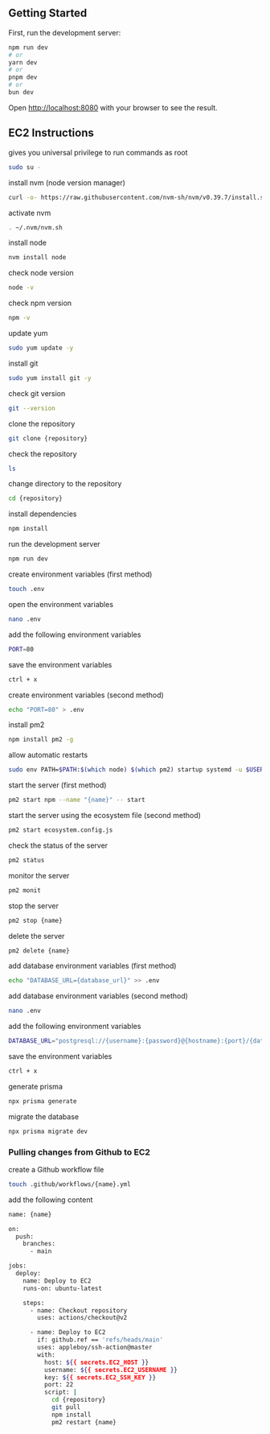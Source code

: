 ## Getting Started

First, run the development server:

```bash
npm run dev
# or
yarn dev
# or
pnpm dev
# or
bun dev
```

Open [http://localhost:8080](http://localhost:8080) with your browser to see the result.

## EC2 Instructions

gives you universal privilege to run commands as root

```bash
sudo su -
```

install nvm (node version manager)

```bash
curl -o- https://raw.githubusercontent.com/nvm-sh/nvm/v0.39.7/install.sh | bash
```

activate nvm

```bash
. ~/.nvm/nvm.sh
```

install node

```bash
nvm install node
```

check node version

```bash
node -v
```

check npm version

```bash
npm -v
```

update yum

```bash
sudo yum update -y
```

install git

```bash
sudo yum install git -y
```

check git version

```bash
git --version
```

clone the repository

```bash
git clone {repository}
```

check the repository

```bash
ls
```

change directory to the repository

```bash
cd {repository}
```

install dependencies

```bash
npm install
```

run the development server

```bash
npm run dev
```

create environment variables (first method)

```bash
touch .env
```

open the environment variables

```bash
nano .env
```

add the following environment variables

```bash
PORT=80
```

save the environment variables

```bash
ctrl + x
```

create environment variables (second method)

```bash
echo "PORT=80" > .env
```

install pm2

```bash
npm install pm2 -g
```

allow automatic restarts

```bash
sudo env PATH=$PATH:$(which node) $(which pm2) startup systemd -u $USER --hp $(eval echo ~$USER)
```

start the server (first method)

```bash
pm2 start npm --name "{name}" -- start
```

start the server using the ecosystem file (second method)

```bash
pm2 start ecosystem.config.js
```

check the status of the server

```bash
pm2 status
```

monitor the server

```bash
pm2 monit
```

stop the server

```bash
pm2 stop {name}
```

delete the server

```bash
pm2 delete {name}
```

add database environment variables (first method)

```bash
echo "DATABASE_URL={database_url}" >> .env
```

add database environment variables (second method)

```bash
nano .env
```

add the following environment variables

```bash
DATABASE_URL="postgresql://{username}:{password}@{hostname}:{port}/{database}?schema={schema}"
```

save the environment variables

```bash
ctrl + x
```

generate prisma

```bash
npx prisma generate
```

migrate the database

```bash
npx prisma migrate dev
```

### Pulling changes from Github to EC2

create a Github workflow file

```bash
touch .github/workflows/{name}.yml
```

add the following content

```bash
name: {name}

on:
  push:
    branches:
      - main

jobs:
  deploy:
    name: Deploy to EC2
    runs-on: ubuntu-latest

    steps:
      - name: Checkout repository
        uses: actions/checkout@v2

      - name: Deploy to EC2
        if: github.ref == 'refs/heads/main'
        uses: appleboy/ssh-action@master
        with:
          host: ${{ secrets.EC2_HOST }}
          username: ${{ secrets.EC2_USERNAME }}
          key: ${{ secrets.EC2_SSH_KEY }}
          port: 22
          script: |
            cd {repository}
            git pull
            npm install
            pm2 restart {name}
```

